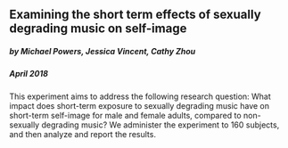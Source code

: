 ## Examining the short term effects of sexually degrading music on self-image

##### by Michael Powers, Jessica Vincent, Cathy Zhou

##### April 2018

This experiment aims to address the following research question: What impact does short-term exposure to sexually degrading music have on short-term self-image for male and female adults, compared to non-sexually degrading music? We administer the experiment to 160 subjects, and then analyze and report the results.
